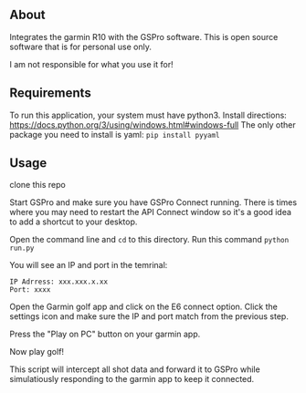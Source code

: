 ## About

Integrates the garmin R10 with the GSPro software.
This is open source software that is for personal use only.

I am not responsible for what you use it for!

## Requirements

To run this application, your system must have python3.  Install directions: https://docs.python.org/3/using/windows.html#windows-full The only other package you need to install is yaml: `pip install pyyaml`

## Usage

clone this repo

Start GSPro and make sure you have GSPro Connect running.  There is times where you may need to restart the API Connect window so it's a good idea to add a shortcut to your desktop.

Open the command line and `cd` to this directory.  Run this command `python run.py`

You will see an IP and port in the temrinal:

```
IP Adrress: xxx.xxx.x.xx
Port: xxxx
```

Open the Garmin golf app and click on the E6 connect option.  Click the settings icon and make sure the IP and port match from the previous step.

Press the "Play on PC" button on your garmin app.

Now play golf!

This script will intercept all shot data and forward it to GSPro while simulatiously responding to the garmin app to keep it connected.
